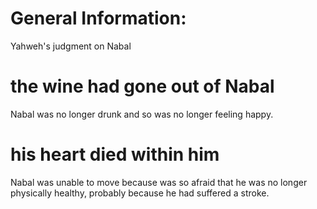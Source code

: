 # General Information:

Yahweh's judgment on Nabal

# the wine had gone out of Nabal

Nabal was no longer drunk and so was no longer feeling happy.

# his heart died within him

Nabal was unable to move because was so afraid that he was no longer physically healthy, probably because he had suffered a stroke.